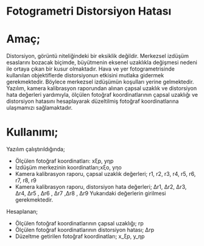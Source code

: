 # Fotogrametri Distorsiyon Hatası

**Amaç;**
=========

Distorsiyon, görüntü niteliğindeki bir eksiklik değildir. Merkezsel izdüşüm esaslarını bozacak biçimde, büyütmenin eksenel uzaklıkla değişmesi nedeni ile ortaya çıkan bir kusur olmaktadır. Hava ve yer fotogrametrisinde kullanılan objektiflerde distorsiyonun etkisini mutlaka gidermek gerekmektedir. Böylece merkezsel izdüşümün koşulları yerine gelmektedir. Yazılım, kamera kalibrasyon raporundan alınan çapsal uzaklık ve distorsiyon hata değerleri yardımıyla,  ölçülen fotoğraf koordinatlarının çapsal uzaklığı ve distorsiyon hatasını hesaplayarak düzeltilmiş fotoğraf koordinatlarına ulaşmamızı sağlamaktadır.

**Kullanımı;**
==============

Yazılım çalıştırıldığında;

+ Ölçülen fotoğraf koordinatları: xξp, yηp
+ İzdüşüm merkezinin koordinatları;xξo, yηo
+ Kamera kalibrasyon raporu, çapsal uzaklık değerleri; r1, r2, r3, r4, r5, r6, r7, r8, r9
+ Kamera kalibrasyon raporu, distorsiyon hata değerleri; Δr1,  Δr2, Δr3,  Δr4, Δr5 , Δr6 , Δr7 ,Δr8 , Δr9
Yukarıdaki değerlerin girilmesi gerekmektedir.

Hesaplanan;

+ Ölçülen fotoğraf koordinatlarının çapsal uzaklığı; rp
+ Ölçülen fotoğraf koordinatlarının distorsiyon hatası; Δrp
+ Düzeltme getirilen fotoğraf koordinatları;  x_ξp, y_ηp
